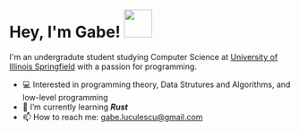 # Hey, I'm Gabe! <img src="https://media.tenor.com/Dr5sZCODJ50AAAAi/mochi-mochi-hello-grey-cat-mochi-mochi.gif" width="50" height="50"/>


I'm an undergradute student studying Computer Science at [University of Illinois Springfield](https://www.uis.edu/) with a passion for programming.

- :computer: Interested in programming theory, Data Strutures and Algorithms, and low-level programming
- 🌱 I’m currently learning ***Rust*** 
- 📫 How to reach me: gabe.luculescu@gmail.com

